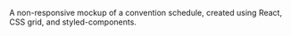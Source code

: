 A non-responsive mockup of a convention schedule, created using React, CSS grid, and styled-components. 

